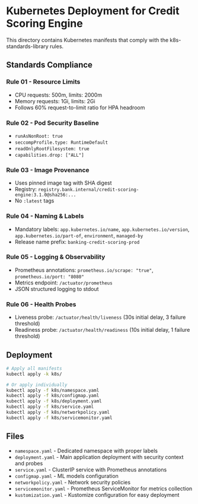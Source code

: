 # Kubernetes Deployment for Credit Scoring Engine

This directory contains Kubernetes manifests that comply with the k8s-standards-library rules.

## Standards Compliance

### Rule 01 - Resource Limits
- CPU requests: 500m, limits: 2000m
- Memory requests: 1Gi, limits: 2Gi
- Follows 60% request-to-limit ratio for HPA headroom

### Rule 02 - Pod Security Baseline
- `runAsNonRoot: true`
- `seccompProfile.type: RuntimeDefault`
- `readOnlyRootFilesystem: true`
- `capabilities.drop: ["ALL"]`

### Rule 03 - Image Provenance
- Uses pinned image tag with SHA digest
- Registry: `registry.bank.internal/credit-scoring-engine:3.1.0@sha256:...`
- No `:latest` tags

### Rule 04 - Naming & Labels
- Mandatory labels: `app.kubernetes.io/name`, `app.kubernetes.io/version`, `app.kubernetes.io/part-of`, `environment`, `managed-by`
- Release name prefix: `banking-credit-scoring-prod`

### Rule 05 - Logging & Observability
- Prometheus annotations: `prometheus.io/scrape: "true"`, `prometheus.io/port: "8080"`
- Metrics endpoint: `/actuator/prometheus`
- JSON structured logging to stdout

### Rule 06 - Health Probes
- Liveness probe: `/actuator/health/liveness` (30s initial delay, 3 failure threshold)
- Readiness probe: `/actuator/health/readiness` (10s initial delay, 1 failure threshold)

## Deployment

```bash
# Apply all manifests
kubectl apply -k k8s/

# Or apply individually
kubectl apply -f k8s/namespace.yaml
kubectl apply -f k8s/configmap.yaml
kubectl apply -f k8s/deployment.yaml
kubectl apply -f k8s/service.yaml
kubectl apply -f k8s/networkpolicy.yaml
kubectl apply -f k8s/servicemonitor.yaml
```

## Files

- `namespace.yaml` - Dedicated namespace with proper labels
- `deployment.yaml` - Main application deployment with security context and probes
- `service.yaml` - ClusterIP service with Prometheus annotations
- `configmap.yaml` - ML models configuration
- `networkpolicy.yaml` - Network security policies
- `servicemonitor.yaml` - Prometheus ServiceMonitor for metrics collection
- `kustomization.yaml` - Kustomize configuration for easy deployment
